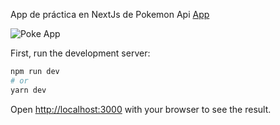 App de práctica en NextJs de Pokemon Api [App](https://pokemon-nextjs-dco5g2jri-ezequiel-ramirez.vercel.app/) 



![Poke App](https://user-images.githubusercontent.com/78183135/163816693-2c19e460-1d0a-4c77-8740-cfc828a6312b.gif)


First, run the development server:

```bash
npm run dev
# or
yarn dev
```

Open [http://localhost:3000](http://localhost:3000) with your browser to see the result.



